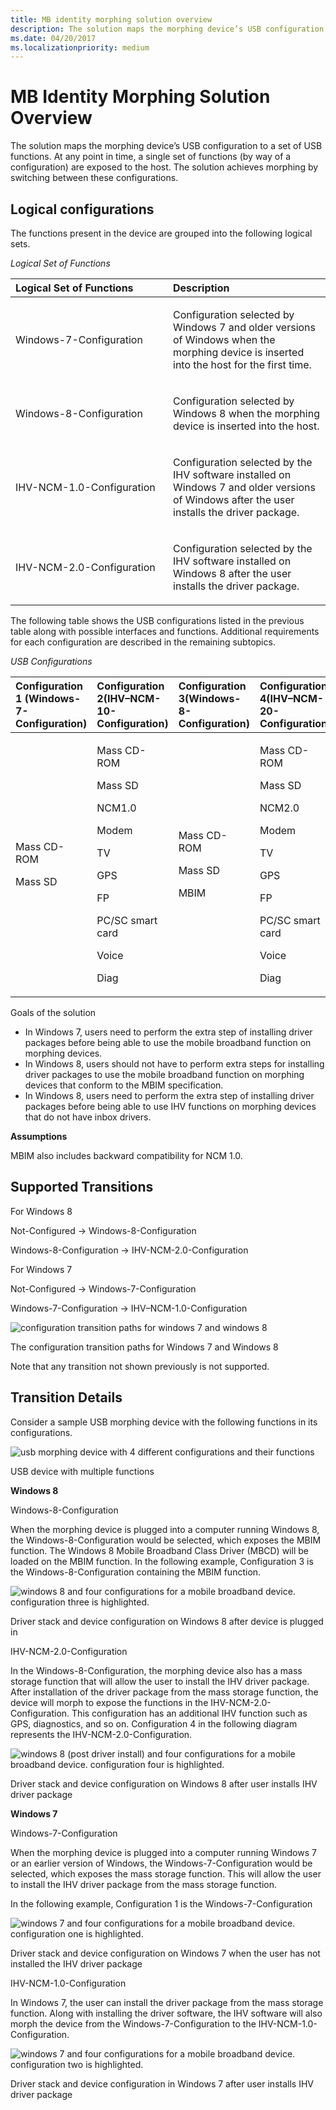 ```yaml
---
title: MB identity morphing solution overview
description: The solution maps the morphing device’s USB configuration to a set of USB functions.
ms.date: 04/20/2017
ms.localizationpriority: medium
---
```


# MB Identity Morphing Solution Overview


The solution maps the morphing device’s USB configuration to a set of USB functions. At any point in time, a single set of functions (by way of a configuration) are exposed to the host. The solution achieves morphing by switching between these configurations.

## Logical configurations


The functions present in the device are grouped into the following logical sets.

*Logical Set of Functions*

<table>
<colgroup>
<col width="50%" />
<col width="50%" />
</colgroup>
<thead>
<tr class="header">
<th align="left">Logical Set of Functions</th>
<th align="left">Description</th>
</tr>
</thead>
<tbody>
<tr class="odd">
<td align="left"><p>Windows-7-Configuration</p></td>
<td align="left"><p>Configuration selected by Windows 7 and older versions of Windows when the morphing device is inserted into the host for the first time.</p></td>
</tr>
<tr class="even">
<td align="left"><p>Windows-8-Configuration</p></td>
<td align="left"><p>Configuration selected by Windows 8 when the morphing device is inserted into the host.</p></td>
</tr>
<tr class="odd">
<td align="left"><p>IHV-NCM-1.0-Configuration</p></td>
<td align="left"><p>Configuration selected by the IHV software installed on Windows 7 and older versions of Windows after the user installs the driver package.</p></td>
</tr>
<tr class="even">
<td align="left"><p>IHV-NCM-2.0-Configuration</p></td>
<td align="left"><p>Configuration selected by the IHV software installed on Windows 8 after the user installs the driver package.</p></td>
</tr>
</tbody>
</table>

 

The following table shows the USB configurations listed in the previous table along with possible interfaces and functions. Additional requirements for each configuration are described in the remaining subtopics.

*USB Configurations*

<table>
<colgroup>
<col width="25%" />
<col width="25%" />
<col width="25%" />
<col width="25%" />
</colgroup>
<thead>
<tr class="header">
<th align="left">Configuration 1 (Windows-7-Configuration)</th>
<th align="left">Configuration 2(IHV–NCM-10-Configuration)</th>
<th align="left">Configuration 3(Windows-8- Configuration)</th>
<th align="left">Configuration 4(IHV–NCM-20- Configuration)</th>
</tr>
</thead>
<tbody>
<tr class="odd">
<td align="left"><p>Mass CD-ROM</p>
<p>Mass SD</p></td>
<td align="left"><p>Mass CD-ROM</p>
<p>Mass SD</p>
<p>NCM1.0</p>
<p>Modem</p>
<p>TV</p>
<p>GPS</p>
<p>FP</p>
<p>PC/SC smart card</p>
<p>Voice</p>
<p>Diag</p></td>
<td align="left"><p>Mass CD-ROM</p>
<p>Mass SD</p>
<p>MBIM</p></td>
<td align="left"><p>Mass CD-ROM</p>
<p>Mass SD</p>
<p>NCM2.0</p>
<p>Modem</p>
<p>TV</p>
<p>GPS</p>
<p>FP</p>
<p>PC/SC smart card</p>
<p>Voice</p>
<p>Diag</p></td>
</tr>
</tbody>
</table>

 

Goals of the solution

-   In Windows 7, users need to perform the extra step of installing driver packages before being able to use the mobile broadband function on morphing devices.
-   In Windows 8, users should not have to perform extra steps for installing driver packages to use the mobile broadband function on morphing devices that conform to the MBIM specification.
-   In Windows 8, users need to perform the extra step of installing driver packages before being able to use IHV functions on morphing devices that do not have inbox drivers.

**Assumptions**

MBIM also includes backward compatibility for NCM 1.0.

## Supported Transitions


For Windows 8

Not-Configured -&gt; Windows-8-Configuration

Windows-8-Configuration -&gt; IHV-NCM-2.0-Configuration

For Windows 7

Not-Configured -&gt; Windows-7-Configuration

Windows-7-Configuration -&gt; IHV–NCM-1.0-Configuration

![configuration transition paths for windows 7 and windows 8](images/mbim7.png)

The configuration transition paths for Windows 7 and Windows 8

Note that any transition not shown previously is not supported.

## Transition Details


Consider a sample USB morphing device with the following functions in its configurations.

![usb morphing device with 4 different configurations and their functions](images/mbim8.png)

USB device with multiple functions

**Windows 8**

Windows-8-Configuration

When the morphing device is plugged into a computer running Windows 8, the Windows-8-Configuration would be selected, which exposes the MBIM function. The Windows 8 Mobile Broadband Class Driver (MBCD) will be loaded on the MBIM function. In the following example, Configuration 3 is the Windows-8-Configuration containing the MBIM function.

![windows 8 and four configurations for a mobile broadband device. configuration three is highlighted.](images/mbim9.png)

Driver stack and device configuration on Windows 8 after device is plugged in

IHV-NCM-2.0-Configuration

In the Windows-8-Configuration, the morphing device also has a mass storage function that will allow the user to install the IHV driver package. After installation of the driver package from the mass storage function, the device will morph to expose the functions in the IHV-NCM-2.0-Configuration. This configuration has an additional IHV function such as GPS, diagnostics, and so on. Configuration 4 in the following diagram represents the IHV-NCM-2.0-Configuration.

![windows 8 (post driver install) and four configurations for a mobile broadband device. configuration four is highlighted.](images/mbim10.png)

Driver stack and device configuration on Windows 8 after user installs IHV driver package

**Windows 7**

Windows-7-Configuration

When the morphing device is plugged into a computer running Windows 7 or an earlier version of Windows, the Windows-7-Configuration would be selected, which exposes the mass storage function. This will allow the user to install the IHV driver package from the mass storage function.

In the following example, Configuration 1 is the Windows-7-Configuration

![windows 7 and four configurations for a mobile broadband device. configuration one is highlighted.](images/mbim11.png)

Driver stack and device configuration on Windows 7 when the user has not installed the IHV driver package

IHV-NCM-1.0-Configuration

In Windows 7, the user can install the driver package from the mass storage function. Along with installing the driver software, the IHV software will also morph the device from the Windows-7-Configuration to the IHV-NCM-1.0-Configuration.

![windows 7 and four configurations for a mobile broadband device. configuration two is highlighted.](images/mbim12.png)

Driver stack and device configuration in Windows 7 after user installs IHV driver package

 

 





